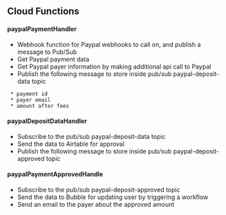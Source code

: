 ## Cloud Functions
#### paypalPaymentHandler

- Webhook function for Paypal webhooks to call on, and publish a message to Pub/Sub
- Get Paypal payment data
- Get Paypal payer information by making additional api call to Paypal
- Publish the following message to store inside pub/sub paypal-deposit-data topic
```
 * payment id
 * payer email
 * amount after fees
```

#### paypalDepositDataHandler
- Subscribe to the pub/sub paypal-deposit-data topic
- Send the data to Airtable for approval
- Publish the following message to store inside pub/sub paypal-deposit-approved topic

#### paypalPaymentApprovedHandle
- Subscribe to the pub/sub paypal-deposit-approved topic
- Send the data to Bubble for updating user by triggering a workflow
- Send an email to the payer about the approved amount